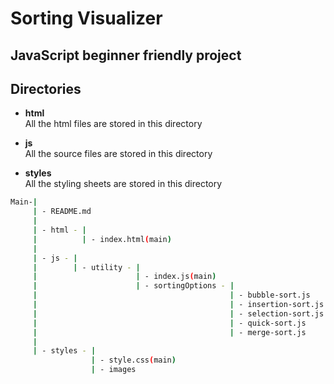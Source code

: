 # Sorting Visualizer

## JavaScript beginner friendly project

## Directories

* **html**  
  All the html files are stored in this directory

* **js**  
  All the source files are stored in this directory

* **styles**  
  All the styling sheets are stored in this directory

```bash
Main-|
     | - README.md
     |
     | - html - |
     |          | - index.html(main)
     |
     | - js - |
     |        | - utility - | 
     |                      | - index.js(main)
     |                      | - sortingOptions - |
     |                                           | - bubble-sort.js
     |                                           | - insertion-sort.js
     |                                           | - selection-sort.js
     |                                           | - quick-sort.js
     |                                           | - merge-sort.js
     |
     | - styles - |
                  | - style.css(main)
                  | - images

```
